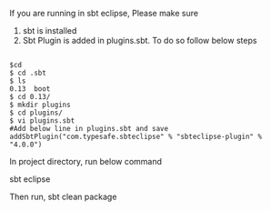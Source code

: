 If you are running in sbt eclipse, Please make sure 

1. sbt is installed 
2. Sbt Plugin is added in plugins.sbt. To do so follow below steps

```

$cd
$ cd .sbt
$ ls
0.13  boot
$ cd 0.13/
$ mkdir plugins
$ cd plugins/
$ vi plugins.sbt
#Add below line in plugins.sbt and save
addSbtPlugin("com.typesafe.sbteclipse" % "sbteclipse-plugin" % "4.0.0")

```


In project directory, run below command

sbt eclipse

Then run,
sbt clean package

